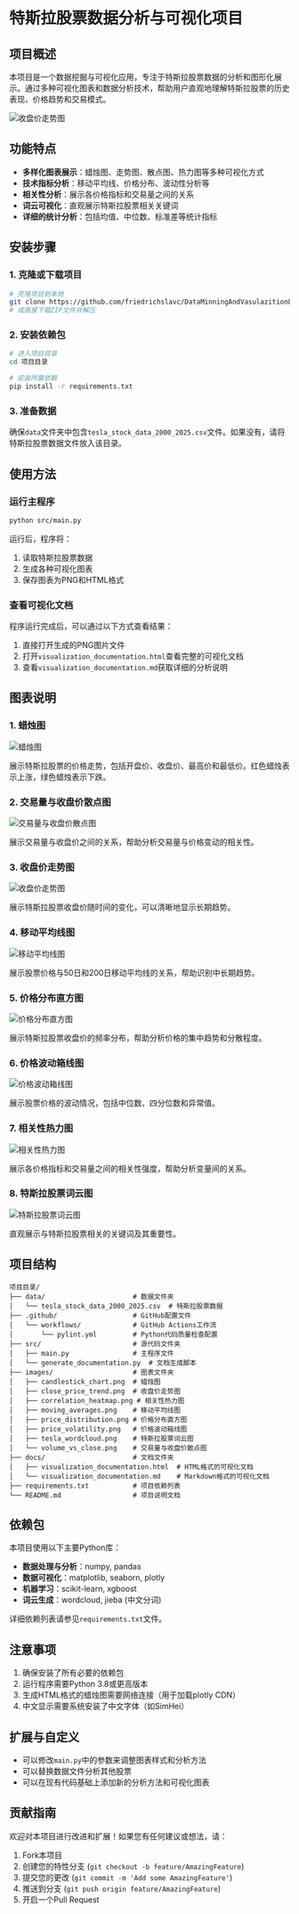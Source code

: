# 特斯拉股票数据分析与可视化项目

## 项目概述

本项目是一个数据挖掘与可视化应用，专注于特斯拉股票数据的分析和图形化展示。通过多种可视化图表和数据分析技术，帮助用户直观地理解特斯拉股票的历史表现、价格趋势和交易模式。

![收盘价走势图](images/close_price_trend.png)

## 功能特点

- **多样化图表展示**：蜡烛图、走势图、散点图、热力图等多种可视化方式
- **技术指标分析**：移动平均线、价格分布、波动性分析等
- **相关性分析**：展示各价格指标和交易量之间的关系
- **词云可视化**：直观展示特斯拉股票相关关键词
- **详细的统计分析**：包括均值、中位数、标准差等统计指标

## 安装步骤

### 1. 克隆或下载项目

```bash
# 克隆项目到本地
git clone https://github.com/friedrichslavc/DataMinningAndVasulazitionLab1.git
# 或直接下载ZIP文件并解压
```

### 2. 安装依赖包

```bash
# 进入项目目录
cd 项目目录

# 安装所需依赖
pip install -r requirements.txt
```

### 3. 准备数据

确保`data`文件夹中包含`tesla_stock_data_2000_2025.csv`文件。如果没有，请将特斯拉股票数据文件放入该目录。

## 使用方法

### 运行主程序

```bash
python src/main.py
```

运行后，程序将：
1. 读取特斯拉股票数据
2. 生成各种可视化图表
3. 保存图表为PNG和HTML格式

### 查看可视化文档

程序运行完成后，可以通过以下方式查看结果：

1. 直接打开生成的PNG图片文件
2. 打开`visualization_documentation.html`查看完整的可视化文档
3. 查看`visualization_documentation.md`获取详细的分析说明

## 图表说明

### 1. 蜡烛图

![蜡烛图](images/candlestick_chart.png)

展示特斯拉股票的价格走势，包括开盘价、收盘价、最高价和最低价。红色蜡烛表示上涨，绿色蜡烛表示下跌。

### 2. 交易量与收盘价散点图

![交易量与收盘价散点图](images/volume_vs_close.png)

展示交易量与收盘价之间的关系，帮助分析交易量与价格变动的相关性。

### 3. 收盘价走势图

![收盘价走势图](images/close_price_trend.png)

展示特斯拉股票收盘价随时间的变化，可以清晰地显示长期趋势。

### 4. 移动平均线图

![移动平均线图](images/moving_averages.png)

展示股票价格与50日和200日移动平均线的关系，帮助识别中长期趋势。

### 5. 价格分布直方图

![价格分布直方图](images/price_distribution.png)

展示特斯拉股票收盘价的频率分布，帮助分析价格的集中趋势和分散程度。

### 6. 价格波动箱线图

![价格波动箱线图](images/price_volatility.png)

展示股票价格的波动情况，包括中位数、四分位数和异常值。

### 7. 相关性热力图

![相关性热力图](images/correlation_heatmap.png)

展示各价格指标和交易量之间的相关性强度，帮助分析变量间的关系。

### 8. 特斯拉股票词云图

![特斯拉股票词云图](images/tesla_wordcloud.png)

直观展示与特斯拉股票相关的关键词及其重要性。

## 项目结构

```
项目目录/
├── data/                      # 数据文件夹
│   └── tesla_stock_data_2000_2025.csv  # 特斯拉股票数据
├── .github/                   # GitHub配置文件
│   └── workflows/             # GitHub Actions工作流
│       └── pylint.yml         # Python代码质量检查配置
├── src/                       # 源代码文件夹
│   ├── main.py                # 主程序文件
│   └── generate_documentation.py  # 文档生成脚本
├── images/                    # 图表文件夹
│   ├── candlestick_chart.png  # 蜡烛图
│   ├── close_price_trend.png  # 收盘价走势图
│   ├── correlation_heatmap.png # 相关性热力图
│   ├── moving_averages.png    # 移动平均线图
│   ├── price_distribution.png # 价格分布直方图
│   ├── price_volatility.png   # 价格波动箱线图
│   ├── tesla_wordcloud.png    # 特斯拉股票词云图
│   └── volume_vs_close.png    # 交易量与收盘价散点图
├── docs/                      # 文档文件夹
│   ├── visualization_documentation.html  # HTML格式的可视化文档
│   └── visualization_documentation.md    # Markdown格式的可视化文档
├── requirements.txt           # 项目依赖列表
└── README.md                  # 项目说明文档
```

## 依赖包

本项目使用以下主要Python库：

- **数据处理与分析**：numpy, pandas
- **数据可视化**：matplotlib, seaborn, plotly
- **机器学习**：scikit-learn, xgboost
- **词云生成**：wordcloud, jieba (中文分词)

详细依赖列表请参见`requirements.txt`文件。

## 注意事项

1. 确保安装了所有必要的依赖包
2. 运行程序需要Python 3.8或更高版本
3. 生成HTML格式的蜡烛图需要网络连接（用于加载plotly CDN）
4. 中文显示需要系统安装了中文字体（如SimHei）

## 扩展与自定义

- 可以修改`main.py`中的参数来调整图表样式和分析方法
- 可以替换数据文件分析其他股票
- 可以在现有代码基础上添加新的分析方法和可视化图表

## 贡献指南

欢迎对本项目进行改进和扩展！如果您有任何建议或想法，请：

1. Fork本项目
2. 创建您的特性分支 (`git checkout -b feature/AmazingFeature`)
3. 提交您的更改 (`git commit -m 'Add some AmazingFeature'`)
4. 推送到分支 (`git push origin feature/AmazingFeature`)
5. 开启一个Pull Request
